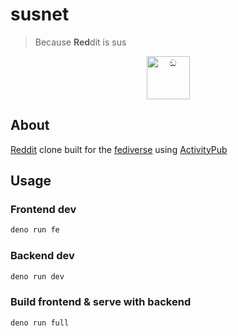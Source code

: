 # susnet
> Because <b>Red</b>dit is sus

<p align="center">
<img
    src="https://static.wikia.nocookie.net/amogus/images/3/31/Red.png/revision/latest?cb=20240423091229"
    alt="ඞ"
    width="69"
/>
</p>

## About
[Reddit](https://reddit.com) clone built for the [fediverse](https://en.wikipedia.org/wiki/Fediverse) using [ActivityPub](https://activitypub.rocks)


## Usage

### Frontend dev
```bash
deno run fe
```

### Backend dev
```bash
deno run dev
```

### Build frontend & serve with backend
```bash
deno run full
```